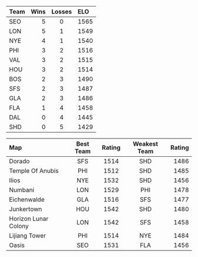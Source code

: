 Team|Wins|Losses|ELO
:---|---:|:----:|:--
SEO|5|0|1565
LON|5|1|1549
NYE|4|1|1540
PHI|3|2|1516
VAL|3|2|1515
HOU|3|2|1514
BOS|2|3|1490
SFS|2|3|1487
GLA|2|3|1486
FLA|1|4|1458
DAL|0|4|1445
SHD|0|5|1429

Map|Best Team|Rating|Weakest Team|Rating
:--|:-------:|:----:|:----------:|-----:
Dorado|SFS|1514|SHD|1486
Temple Of Anubis|PHI|1512|SHD|1485
Ilios|NYE|1532|SHD|1456
Numbani|LON|1529|PHI|1478
Eichenwalde|GLA|1516|SFS|1477
Junkertown|HOU|1542|SHD|1480
Horizon Lunar Colony|LON|1542|SFS|1458
Lijiang Tower|PHI|1514|NYE|1484
Oasis|SEO|1531|FLA|1456
